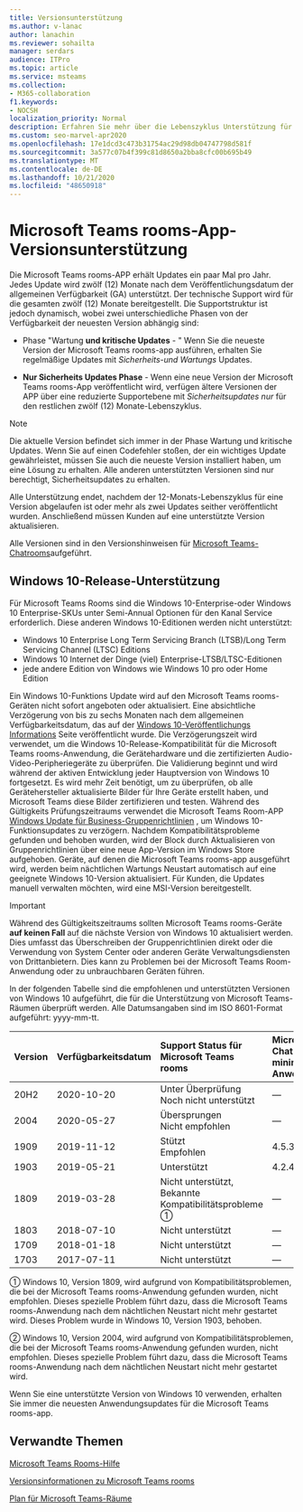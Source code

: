 ```yaml
---
title: Versionsunterstützung
ms.author: v-lanac
author: lanachin
ms.reviewer: sohailta
manager: serdars
audience: ITPro
ms.topic: article
ms.service: msteams
ms.collection:
- M365-collaboration
f1.keywords:
- NOCSH
localization_priority: Normal
description: Erfahren Sie mehr über die Lebenszyklus Unterstützung für Microsoft Teams-Räume, einschließlich der dynamischen Supportstruktur und ihrer Phasen.
ms.custom: seo-marvel-apr2020
ms.openlocfilehash: 17e1dcd3c473b31754ac29d98db04747798d581f
ms.sourcegitcommit: 3a577c07b4f399c81d8650a2bba8cfc00b695b49
ms.translationtype: MT
ms.contentlocale: de-DE
ms.lasthandoff: 10/21/2020
ms.locfileid: "48650918"
---
```

# <a name="microsoft-teams-rooms-app-version-support"></a>Microsoft Teams rooms-App-Versionsunterstützung
 
Die Microsoft Teams rooms-APP erhält Updates ein paar Mal pro Jahr. Jedes Update wird zwölf (12) Monate nach dem Veröffentlichungsdatum der allgemeinen Verfügbarkeit (GA) unterstützt. Der technische Support wird für die gesamten zwölf (12) Monate bereitgestellt. Die Supportstruktur ist jedoch dynamisch, wobei zwei unterschiedliche Phasen von der Verfügbarkeit der neuesten Version abhängig sind:

- Phase "Wartung **und kritische Updates** \- " Wenn Sie die neueste Version der Microsoft Teams rooms-app ausführen, erhalten Sie regelmäßige Updates mit *Sicherheits-und Wartungs* Updates.

- **Nur Sicherheits Updates Phase** \- Wenn eine neue Version der Microsoft Teams rooms-App veröffentlicht wird, verfügen ältere Versionen der APP über eine reduzierte Supportebene mit *Sicherheitsupdates nur* für den restlichen zwölf (12) Monate-Lebenszyklus.

> [!NOTE]
> Die aktuelle Version befindet sich immer in der Phase Wartung und kritische Updates. Wenn Sie auf einen Codefehler stoßen, der ein wichtiges Update gewährleistet, müssen Sie auch die neueste Version installiert haben, um eine Lösung zu erhalten. Alle anderen unterstützten Versionen sind nur berechtigt, Sicherheitsupdates zu erhalten.

Alle Unterstützung endet, nachdem der 12-Monats-Lebenszyklus für eine Version abgelaufen ist oder mehr als zwei Updates seither veröffentlicht wurden. Anschließend müssen Kunden auf eine unterstützte Version aktualisieren.

Alle Versionen sind in den Versionshinweisen für [Microsoft Teams-Chatrooms](rooms-release-note.md)aufgeführt.

## <a name="windows-10-release-support"></a>Windows 10-Release-Unterstützung

Für Microsoft Teams Rooms sind die Windows 10-Enterprise-oder Windows 10 Enterprise-SKUs unter Semi-Annual Optionen für den Kanal Service erforderlich. Diese anderen Windows 10-Editionen werden nicht unterstützt:

- Windows 10 Enterprise Long Term Servicing Branch (LTSB)/Long Term Servicing Channel (LTSC) Editions
- Windows 10 Internet der Dinge (viel) Enterprise-LTSB/LTSC-Editionen
- jede andere Edition von Windows wie Windows 10 pro oder Home Edition

Ein Windows 10-Funktions Update wird auf den Microsoft Teams rooms-Geräten nicht sofort angeboten oder aktualisiert. Eine absichtliche Verzögerung von bis zu sechs Monaten nach dem allgemeinen Verfügbarkeitsdatum, das auf der [Windows 10-Veröffentlichungs Informations](https://docs.microsoft.com/windows/release-information/) Seite veröffentlicht wurde. Die Verzögerungszeit wird verwendet, um die Windows 10-Release-Kompatibilität für die Microsoft Teams rooms-Anwendung, die Gerätehardware und die zertifizierten Audio-Video-Peripheriegeräte zu überprüfen. Die Validierung beginnt und wird während der aktiven Entwicklung jeder Hauptversion von Windows 10 fortgesetzt. Es wird mehr Zeit benötigt, um zu überprüfen, ob alle Gerätehersteller aktualisierte Bilder für Ihre Geräte erstellt haben, und Microsoft Teams diese Bilder zertifizieren und testen. Während des Gültigkeits Prüfungszeitraums verwendet die Microsoft Teams Room-APP  [Windows Update für Business-Gruppenrichtlinien](https://docs.microsoft.com/windows/deployment/update/waas-manage-updates-wufb) , um Windows 10-Funktionsupdates zu verzögern. Nachdem Kompatibilitätsprobleme gefunden und behoben wurden, wird der Block durch Aktualisieren von Gruppenrichtlinien über eine neue App-Version im Windows Store aufgehoben. Geräte, auf denen die Microsoft Teams rooms-app ausgeführt wird, werden beim nächtlichen Wartungs Neustart automatisch auf eine geeignete Windows 10-Version aktualisiert. Für Kunden, die Updates manuell verwalten möchten, wird eine MSI-Version bereitgestellt.  

> [!IMPORTANT]
> Während des Gültigkeitszeitraums sollten Microsoft Teams rooms-Geräte **auf keinen Fall** auf die nächste Version von Windows 10 aktualisiert werden. Dies umfasst das Überschreiben der Gruppenrichtlinien direkt oder die Verwendung von System Center oder anderen Geräte Verwaltungsdiensten von Drittanbietern. Dies kann zu Problemen bei der Microsoft Teams Room-Anwendung oder zu unbrauchbaren Geräten führen.  

In der folgenden Tabelle sind die empfohlenen und unterstützten Versionen von Windows 10 aufgeführt, die für die Unterstützung von Microsoft Teams-Räumen überprüft werden. Alle Datumsangaben sind im ISO 8601-Format aufgeführt: yyyy-mm-tt.

|Version  |Verfügbarkeitsdatum   |Support Status für Microsoft Teams rooms   |Microsoft Teams-Chatrooms, minimale Anwendungsversion | Empfohlener Betriebssystem-Build  |
|:---  |:---       |:---                                  |:---     |:---     |
| 20H2 |2020-10-20 |Unter Überprüfung <br/>Noch nicht unterstützt|&#x2014; |19042,572 |
| 2004 |2020-05-27 |Übersprungen <br/> Nicht empfohlen|&#x2014; |19041,264 |
| 1909 |2019-11-12 |Stützt <br/>Empfohlen |4.5.33.0 |18363,418  |
| 1903 |2019-05-21 |Unterstützt  |4.2.4.0 |18362,356 |
| 1809 |2019-03-28 |Nicht unterstützt, <br/>Bekannte Kompatibilitätsprobleme &#x2780;|&#x2014; |&#x2014; |
| 1803 |2018-07-10 |Nicht unterstützt                             |&#x2014;  |&#x2014; |
| 1709 |2018-01-18 |Nicht unterstützt                         |&#x2014; |&#x2014; |
| 1703 |2017-07-11 |Nicht unterstützt                         |&#x2014; |&#x2014; |

&#x2780; Windows 10, Version 1809, wird aufgrund von Kompatibilitätsproblemen, die bei der Microsoft Teams rooms-Anwendung gefunden wurden, nicht empfohlen. Dieses spezielle Problem führt dazu, dass die Microsoft Teams rooms-Anwendung nach dem nächtlichen Neustart nicht mehr gestartet wird. Dieses Problem wurde in Windows 10, Version 1903, behoben.  

&#x2781; Windows 10, Version 2004, wird aufgrund von Kompatibilitätsproblemen, die bei der Microsoft Teams rooms-Anwendung gefunden wurden, nicht empfohlen. Dieses spezielle Problem führt dazu, dass die Microsoft Teams rooms-Anwendung nach dem nächtlichen Neustart nicht mehr gestartet wird. 

Wenn Sie eine unterstützte Version von Windows 10 verwenden, erhalten Sie immer die neuesten Anwendungsupdates für die Microsoft Teams rooms-app.  

## <a name="related-topics"></a>Verwandte Themen

[Microsoft Teams Rooms-Hilfe](https://support.office.com/article/Skype-Room-Systems-version-2-help-e667f40e-5aab-40c1-bd68-611fe0002ba2)

[Versionsinformationen zu Microsoft Teams rooms](rooms-release-note.md)

[Plan für Microsoft Teams-Räume](rooms-plan.md)
